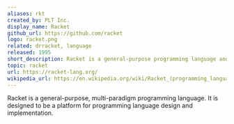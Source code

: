 ```yaml
---
aliases: rkt
created_by: PLT Inc.
display_name: Racket
github_url: https://github.com/racket
logo: racket.png
related: drracket, language
released: 1995
short_description: Racket is a general-purpose programming language and system for language-oriented programming.
topic: racket
url: https://racket-lang.org/
wikipedia_url: https://en.wikipedia.org/wiki/Racket_(programming_language)
---
```

Racket is a general-purpose, multi-paradigm programming language. It is designed to be a platform for programming language design and implementation.
